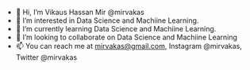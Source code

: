 - 👋 Hi, I’m Vikaus Hassan Mir @mirvakas
- 👀 I’m interested in Data Science and Machiine Learning.
- 🌱 I’m currently learning Data Science and Machiine Learning.
- 💞️ I’m looking to collaborate on Data Science and Machiine Learning
- 📫 You can reach me at mirvakas@gmail.com, Instagram @mirvakas, Twitter @mirvakas

<!---
mirvakas/mirvakas is a ✨ special ✨ repository because its `README.md` (this file) appears on your GitHub profile.
You can click the Preview link to take a look at your changes.
--->
